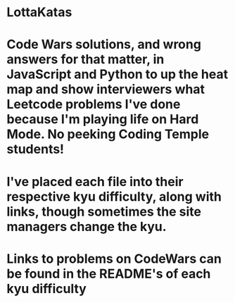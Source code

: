 # LottaKatas
# Code Wars solutions, and wrong answers for that matter, in JavaScript and Python to up the heat map and show interviewers what Leetcode problems I've done because I'm playing life on Hard Mode. No peeking Coding Temple students! 
# I've placed each file into their respective kyu difficulty, along with links, though sometimes the site managers change the kyu.
# Links to problems on CodeWars can be found in the README's of each kyu difficulty
